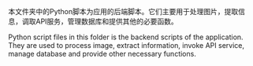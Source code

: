 本文件夹中的Python脚本为应用的后端脚本。它们主要用于处理图片，提取信息，调取API服务，管理数据库和提供其他的必要函数。

Python script files in this folder is the backend scripts of the application. They are used to process image, extract information, invoke API service, manage database and provide other necessary functions.
